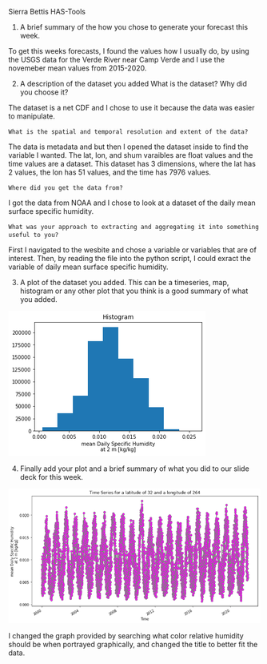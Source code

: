 Sierra Bettis
HAS-Tools

1. A brief summary of the how you chose to generate your forecast this week.

To get this weeks forecasts, I found the values how I usually do, by using the USGS data for the Verde River near Camp Verde and I use the novemeber mean values from 2015-2020. 

2. A description of the dataset you added
    What is the dataset? Why did you choose it?

The dataset is a net CDF and I chose to use it because the data was easier to manipulate. 

    What is the spatial and temporal resolution and extent of the data?

The data is metadata and but then I opened the dataset inside to find the variable I wanted. The lat, lon, and shum varaibles are float values and the time values are a dataset. This dataset has 3 dimensions, where the lat has 2 values, the lon has 51 values, and the time has 7976 values.

    Where did you get the data from?

I got the data from NOAA and I chose to look at a dataset of the daily mean surface specific humidity.

    What was your approach to extracting and aggregating it into something useful to you?

First I navigated to the wesbite and chose a variable or variables that are of interest. Then, by reading the file into the python script, I could exract the variable of daily mean surface specific humidity.

3. A plot of the dataset you added. This can be a timeseries, map, histogram or any other plot that you think is a good summary of what you added.

![](../Images/histogram.png)

4. Finally add your plot and a brief summary of what you did to our slide deck for this week. 

![](../Images/graph.png)

I changed the graph provided by searching what color relative humidity should be when portrayed graphically, and changed the title to better fit the data. 
